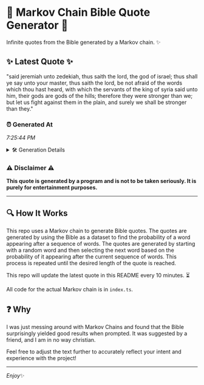 # 📖 Markov Chain Bible Quote Generator 📖

Infinite quotes from the Bible generated by a Markov chain. ✨

## ✨ Latest Quote ✨
"said jeremiah unto zedekiah, thus saith the lord, the god of israel; thus shall ye say unto your master, thus saith the lord, be not afraid of the words which thou hast heard, with which the servants of the king of syria said unto him, their gods are gods of the hills; therefore they were stronger than we; but let us fight against them in the plain, and surely we shall be stronger than they."

### ⏰ Generated At
*7:25:44 PM*

<details>
    <summary>🛠️ Generation Details</summary>
    <p>
        <strong>🌱 Seed:</strong> said<br>
        <strong>🔄 Iterations:</strong> 74<br>
        <strong>📜 Context History:</strong><br>[ said ]: jeremiah<br>[ said, jeremiah ]: unto<br>[ said, jeremiah, unto ]: zedekiah,<br>[ said, jeremiah, unto, zedekiah, ]: thus<br>[ said, jeremiah, unto, zedekiah,, thus ]: saith<br>[ said, jeremiah, unto, zedekiah,, thus, saith ]: the<br>[ jeremiah, unto, zedekiah,, thus, saith, the ]: lord,<br>[ unto, zedekiah,, thus, saith, the, lord, ]: the<br>[ zedekiah,, thus, saith, the, lord,, the ]: god<br>[ thus, saith, the, lord,, the, god ]: of<br>[ saith, the, lord,, the, god, of ]: israel;<br>[ the, lord,, the, god, of, israel; ]: thus<br>[ lord,, the, god, of, israel;, thus ]: shall<br>[ the, god, of, israel;, thus, shall ]: ye<br>[ god, of, israel;, thus, shall, ye ]: say<br>[ of, israel;, thus, shall, ye, say ]: unto<br>[ israel;, thus, shall, ye, say, unto ]: your<br>[ thus, shall, ye, say, unto, your ]: master,<br>[ shall, ye, say, unto, your, master, ]: thus<br>[ ye, say, unto, your, master,, thus ]: saith<br>[ say, unto, your, master,, thus, saith ]: the<br>[ unto, your, master,, thus, saith, the ]: lord,<br>[ your, master,, thus, saith, the, lord, ]: be<br>[ master,, thus, saith, the, lord,, be ]: not<br>[ thus, saith, the, lord,, be, not ]: afraid<br>[ saith, the, lord,, be, not, afraid ]: of<br>[ the, lord,, be, not, afraid, of ]: the<br>[ lord,, be, not, afraid, of, the ]: words<br>[ be, not, afraid, of, the, words ]: which<br>[ not, afraid, of, the, words, which ]: thou<br>[ afraid, of, the, words, which, thou ]: hast<br>[ of, the, words, which, thou, hast ]: heard,<br>[ the, words, which, thou, hast, heard, ]: with<br>[ words, which, thou, hast, heard,, with ]: which<br>[ which, thou, hast, heard,, with, which ]: the<br>[ thou, hast, heard,, with, which, the ]: servants<br>[ hast, heard,, with, which, the, servants ]: of<br>[ heard,, with, which, the, servants, of ]: the<br>[ with, which, the, servants, of, the ]: king<br>[ which, the, servants, of, the, king ]: of<br>[ the, servants, of, the, king, of ]: syria<br>[ servants, of, the, king, of, syria ]: said<br>[ of, the, king, of, syria, said ]: unto<br>[ the, king, of, syria, said, unto ]: him,<br>[ king, of, syria, said, unto, him, ]: their<br>[ of, syria, said, unto, him,, their ]: gods<br>[ syria, said, unto, him,, their, gods ]: are<br>[ said, unto, him,, their, gods, are ]: gods<br>[ unto, him,, their, gods, are, gods ]: of<br>[ him,, their, gods, are, gods, of ]: the<br>[ their, gods, are, gods, of, the ]: hills;<br>[ gods, are, gods, of, the, hills; ]: therefore<br>[ are, gods, of, the, hills;, therefore ]: they<br>[ gods, of, the, hills;, therefore, they ]: were<br>[ of, the, hills;, therefore, they, were ]: stronger<br>[ the, hills;, therefore, they, were, stronger ]: than<br>[ hills;, therefore, they, were, stronger, than ]: we;<br>[ therefore, they, were, stronger, than, we; ]: but<br>[ they, were, stronger, than, we;, but ]: let<br>[ were, stronger, than, we;, but, let ]: us<br>[ stronger, than, we;, but, let, us ]: fight<br>[ than, we;, but, let, us, fight ]: against<br>[ we;, but, let, us, fight, against ]: them<br>[ but, let, us, fight, against, them ]: in<br>[ let, us, fight, against, them, in ]: the<br>[ us, fight, against, them, in, the ]: plain,<br>[ fight, against, them, in, the, plain, ]: and<br>[ against, them, in, the, plain,, and ]: surely<br>[ them, in, the, plain,, and, surely ]: we<br>[ in, the, plain,, and, surely, we ]: shall<br>[ the, plain,, and, surely, we, shall ]: be<br>[ plain,, and, surely, we, shall, be ]: stronger<br>[ and, surely, we, shall, be, stronger ]: than<br>[ surely, we, shall, be, stronger, than ]: they.<br>
    </p>
</details>

### ⚠️ Disclaimer ⚠️
**This quote is generated by a program and is not to be taken seriously. It is purely for entertainment purposes.**

---

## 🔍 How It Works

This repo uses a Markov chain to generate Bible quotes. The quotes are generated by using the Bible as a dataset to find the probability of a word appearing after a sequence of words. The quotes are generated by starting with a random word and then selecting the next word based on the probability of it appearing after the current sequence of words. This process is repeated until the desired length of the quote is reached.

This repo will update the latest quote in this README every 10 minutes. ⏳

All code for the actual Markov chain is in `index.ts`.

## ❓ Why

I was just messing around with Markov Chains and found that the Bible surprisingly yielded good results when prompted. 
It was suggested by a friend, and I am in no way christian.

Feel free to adjust the text further to accurately reflect your intent and experience with the project!

---

*Enjoy*✨
